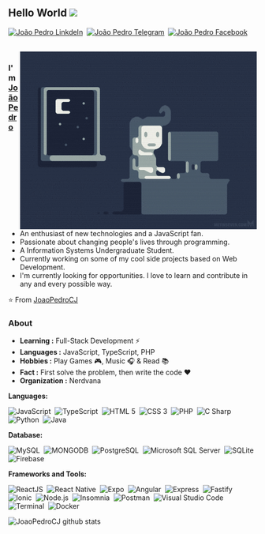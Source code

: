 ## Hello World <img src="https://cdn.nerdvana.com.br/ghpassets/Hi.gif" width="30px">

[![João Pedro LinkdeIn](https://img.shields.io/badge/LinkedIn-0a66c2?style=flat&logo=linkedin&logoColor=white)](https://www.linkedin.com/in/joaopedrocj/)&nbsp;
[![João Pedro Telegram](https://img.shields.io/badge/Telegram-26A5E4?style=flat&logo=telegram&logoColor=white)](https://t.me/JoaoPedroCJ)&nbsp;
[![João Pedro Facebook](https://img.shields.io/badge/Facebook-1877F2?style=flat&logo=facebook&logoColor=white)](https://facebook.com/haojpc)

<br />
<img align="right" alt="GIF" src="./coding.gif" />

### I'm [João Pedro](https://github.com/JoaoPedroCJ)

- An enthusiast of new technologies and a JavaScript fan.
- Passionate about changing people's lives through programming.
- A Information Systems Undergraduate Student.
- Currently working on some of my cool side projects based on Web Development.
- I'm currently looking for opportunities. I love to learn and contribute in any and every possible way.

⭐️ From [JoaoPedroCJ](https://github.com/JoaoPedroCJ)

### About

- **Learning :** Full-Stack Development :zap:
- **Languages :** JavaScript, TypeScript, PHP
- **Hobbies :** Play Games :video_game:, Music :headphones: & Read :books:
- **Fact :** First solve the problem, then write the code :heart:
- **Organization :** Nerdvana

**Languages:**

![JavaScript](https://img.shields.io/badge/JavaScript-F7DF1E.svg?&style=flat&logo=javascript&logoColor=black)&nbsp;
![TypeScript](https://img.shields.io/badge/TypeScript-3178C6.svg?&style=flat&logo=typescript&logoColor=white)&nbsp;
![HTML 5](https://img.shields.io/badge/HTML%205-E34F26.svg?&style=flat&logo=html5&logoColor=white)&nbsp;
![CSS 3](https://img.shields.io/badge/CSS%203-1572B6.svg?&style=flat&logo=css3&logoColor=white)&nbsp;
![PHP](https://img.shields.io/badge/PHP-777BB4.svg?&style=flat&logo=php&logoColor=white)&nbsp;
![C Sharp](https://img.shields.io/badge/C%23-239120.svg?&style=flat&logo=c-sharp&logoColor=white)&nbsp;
![Python](https://img.shields.io/badge/Python-3776AB.svg?&style=flat&logo=python&logoColor=white)&nbsp;
![Java](https://img.shields.io/badge/Java-007396.svg?&style=flat&logo=java&logoColor=white)&nbsp;

**Database:**

![MySQL](https://img.shields.io/badge/MySQL-4479A1.svg?&style=flat&logo=mysql&logoColor=white)&nbsp;
![MONGODB](https://img.shields.io/badge/MongoDB-4ea94b.svg?&style=flat&logo=mongodb&logoColor=white)&nbsp;
![PostgreSQL](https://img.shields.io/badge/PostgreSQL-336791.svg?&style=flat&logo=postgresql&logoColor=white)&nbsp;
![Microsoft SQL Server](https://img.shields.io/badge/Microsoft%20SQL%20Server-CC2927.svg?&style=flat&logo=Microsoft-SQL-Server&logoColor=white)&nbsp;
![SQLite](https://img.shields.io/badge/SQLite-003B57.svg?&style=flat&logo=sqlite&logoColor=white)&nbsp;
![Firebase](https://img.shields.io/badge/Firebase-FFCA28.svg?&style=flat&logo=firebase&logoColor=black)&nbsp;

**Frameworks and Tools:**

![ReactJS](https://img.shields.io/badge/ReactJS-20232a.svg?&style=flat&logo=react&logoColor=61DAFB)&nbsp;
![React Native](https://img.shields.io/badge/React%20Native-20232a.svg?&style=flat&logo=react&logoColor=61DAFB)&nbsp;
![Expo](https://img.shields.io/badge/Expo-000020.svg?&style=flat&logo=expo&logoColor=white)&nbsp;
![Angular](https://img.shields.io/badge/Angular-DD0031.svg?&style=flat&logo=angular&logoColor=white)&nbsp;
![Express](https://img.shields.io/badge/Express-404d59.svg?&logo=express&style=flat&logoColor=white)&nbsp;
![Fastify](https://img.shields.io/badge/Fastify-000000.svg?&logo=fastify&style=flat&logoColor=white)&nbsp;
![Ionic](https://img.shields.io/badge/Ionic-3880FF.svg?&logo=ionic&style=flat&logoColor=white)&nbsp;
![Node.js](https://img.shields.io/badge/Node.js-43853D?style=flat&logo=node.js&logoColor=white)&nbsp;
![Insomnia](https://img.shields.io/badge/Insomnia-5849BE?style=flat&logo=insomnia&logoColor=white)&nbsp;
![Postman](https://img.shields.io/badge/Postman-FF6C37?style=flat&logo=postman&logoColor=white)&nbsp;
![Visual Studio Code](https://img.shields.io/badge/Visual%20Studio%20Code-007ACC?style=flat&logo=visual-studio-code&logoColor=white)&nbsp;
![Terminal](https://img.shields.io/badge/Terminal-4D4D4D?style=flat&logo=windows-terminal&logoColor=white)&nbsp;
![Docker](https://img.shields.io/badge/Docker-2496ED?style=flat&logo=docker&logoColor=white)&nbsp;

![JoaoPedroCJ github stats](https://github-readme-stats.vercel.app/api?username=joaojacome-hotmart&show_icons=true&theme=tokyonight)
